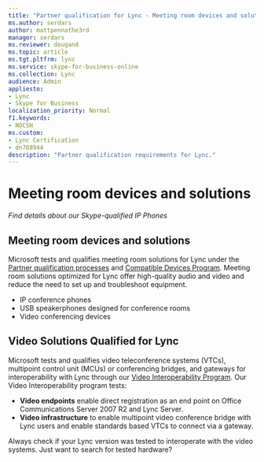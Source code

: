 ```yaml
---
title: "Partner qualification for Lync - Meeting room devices and solutions"
ms.author: serdars
author: mattpennathe3rd
manager: serdars
ms.reviewer: dougand
ms.topic: article
ms.tgt.pltfrm: lync
ms.service: skype-for-business-online
ms.collection: Lync
audience: Admin
appliesto:
- Lync
- Skype for Business 
localization_priority: Normal
f1.keywords:
- NOCSH
ms.custom:
- Lync Certification
- dn788944
description: "Partner qualification requirements for Lync."
---
```


# Meeting room devices and solutions

*Find details about our Skype-qualified IP Phones*

## Meeting room devices and solutions
Microsoft tests and qualifies meeting room solutions for Lync under the [Partner qualification processes](partner-qualification.md) and [Compatible Devices Program](partner-qualification.md#compatible-devices-program). Meeting room solutions optimized for Lync offer high-quality audio and video and reduce the need to set up and troubleshoot equipment.

- IP conference phones
- USB speakerphones designed for conference rooms
- Video conferencing devices

## Video Solutions Qualified for Lync

Microsoft tests and qualifies video teleconference systems (VTCs), multipoint control unit (MCUs) or conferencing bridges, and gateways for interoperability with Lync through our [Video Interoperability Program](partner-qualification.md#video-interoperability). Our Video Interoperability program tests:

- **Video endpoints** enable direct registration as an end point on Office Communications Server 2007 R2 and Lync Server.
- **Video infrastructure** to enable multipoint video conference bridge with Lync users and enable standards based VTCs to connect via a gateway.

Always check if your Lync version was tested to interoperate with the video systems.
Just want to search for tested hardware?
